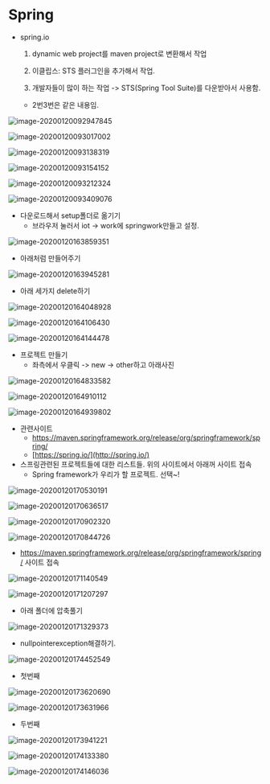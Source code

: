 # Spring

- spring.io

  1) dynamic web project를 maven project로 변환해서 작업

  2) 이클립스: STS 플러그인을 추가해서 작업.

  3) 개발자들이 많이 하는 작업 -> STS(Spring Tool Suite)를 다운받아서 사용함.

  - 2번3번은 같은 내용임.

![image-20200120092947845](images/image-20200120092947845.png)

![image-20200120093017002](images/image-20200120093017002.png)

![image-20200120093138319](images/image-20200120093138319.png)

![image-20200120093154152](images/image-20200120093154152.png)

![image-20200120093212324](images/image-20200120093212324.png)

![image-20200120093409076](images/image-20200120093409076.png)

- 다운로드해서 setup폴더로 옮기기
  - 브라우저 눌러서 iot -> work에 springwork만들고 설정.

![image-20200120163859351](images/image-20200120163859351.png)

- 아래처럼 만들어주기

![image-20200120163945281](images/image-20200120163945281.png)

- 아래 세가지 delete하기

![image-20200120164048928](images/image-20200120164048928.png)

![image-20200120164106430](images/image-20200120164106430.png)

![image-20200120164144478](images/image-20200120164144478.png)



- 프로젝트 만들기
  - 좌측에서 우클릭 -> new -> other하고 아래사진

![image-20200120164833582](images/image-20200120164833582.png)

![image-20200120164910112](images/image-20200120164910112.png)

![image-20200120164939802](images/image-20200120164939802.png)

- 관련사이트
  - https://maven.springframework.org/release/org/springframework/spring/
  - [https://spring.io/](http://spring.io/)
- 스프링관련된 프로젝트들에 대한 리스트들. 위의 사이트에서 아래꺼 사이트 접속
  - Spring framework가 우리가 할 프로젝트. 선택~!

![image-20200120170530191](images/image-20200120170530191.png)

![image-20200120170636517](images/image-20200120170636517.png)

![image-20200120170902320](images/image-20200120170902320.png)

![image-20200120170844726](images/image-20200120170844726.png)



- https://maven.springframework.org/release/org/springframework/spring/ 사이트 접속

![image-20200120171140549](images/image-20200120171140549.png)

![image-20200120171207297](images/image-20200120171207297.png)

- 아래 폴더에 압축풀기

![image-20200120171329373](images/image-20200120171329373.png)



- nullpointerexception해결하기.

![image-20200120174452549](images/image-20200120174452549.png)

- 첫번째

![image-20200120173620690](images/image-20200120173620690.png)

![image-20200120173631966](images/image-20200120173631966.png)

- 두번째 

![image-20200120173941221](images/image-20200120173941221.png)

![image-20200120174133380](images/image-20200120174133380.png)

![image-20200120174146036](images/image-20200120174146036.png)